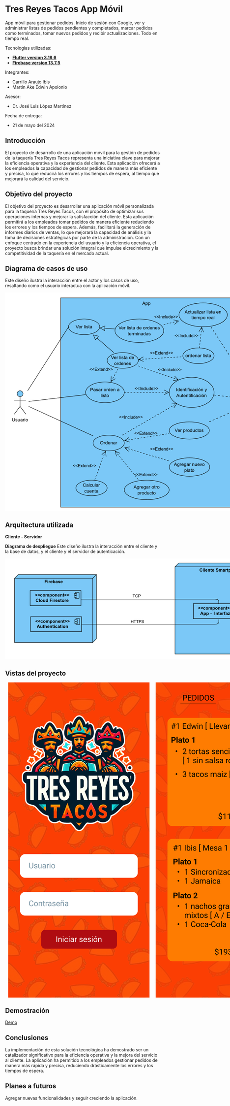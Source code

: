 # Tres Reyes Tacos App Móvil

App móvil para gestionar pedidos. Inicio de sesión con Google, ver y administrar listas de pedidos pendientes y completados, marcar pedidos como terminados, tomar nuevos pedidos y recibir actualizaciones. Todo en tiempo real.

Tecnologías utilizadas:
- [**Flutter version 3.19.6**](https://flutter.dev/)
- [**Firebase version 13.7.5**](https://firebase.google.com/?hl=es-419)

Integrantes:
- Carrillo Araujo Ibis
- Martin Ake Edwin Apolonio

Asesor:
- Dr. José Luis López Martínez

Fecha de entrega:
- 21 de mayo del 2024

## Introducción

El proyecto de desarrollo de una aplicación móvil para la gestión de pedidos de la taquería Tres Reyes Tacos representa una iniciativa clave para mejorar la eficiencia operativa y la experiencia del cliente. Esta aplicación ofrecerá a los empleados la capacidad de gestionar pedidos de manera más eficiente y precisa, lo que reducirá los errores y los tiempos de espera, al tiempo que mejorará la calidad del servicio.


## Objetivo del proyecto

El objetivo del proyecto es desarrollar una aplicación móvil personalizada para la taquería Tres Reyes Tacos, con el propósito de optimizar sus operaciones internas y mejorar la satisfacción del cliente. Esta aplicación permitirá a los empleados tomar pedidos de manera eficiente reduciendo los errores y los tiempos de espera. Además, facilitará la generación de informes diarios de ventas, lo que mejorará la capacidad de análisis y la toma de decisiones estratégicas por parte de la administración. Con un enfoque centrado en la experiencia del usuario y la eficiencia operativa, el proyecto busca brindar una solución integral que impulse elcrecimiento y la competitividad de la taquería en el mercado actual.


## Diagrama de casos de uso

Este diseño ilustra la interacción entre el actor y los casos de uso, resaltando como el usuario interactua con la aplicación móvil.

<div style="width: 55rem">
    <img src="public/diagrama-casos-de-uso.png" alt="Diagrama de casos de uso">
</div>


## Arquitectura utilizada

**Cliente - Servidor**

**Diagrama de despliegue**
Este diseño ilustra la interacción entre el cliente y la base de datos, y el cliente y el servidor de autenticación.
<div style="width: 55rem">
    <img src="/public/diagrama-despliegue.png" alt="Diagrama de casos de uso">
</div>


## Vistas del proyecto

<div style="display: flex; flex-direction: row;">
  <img src="/public/login.png" alt="login" style="margin: 0 10px;">
  <img src="/public/principal.png" alt="pantalla principal" style="margin: 0 10px;">
  <img src="/public/ordenar.png" alt="pantalla para tomar pedidos" style="margin: 0 10px;">
</div>


## Demostración

[Demo](https://alumnosuady-my.sharepoint.com/:v:/g/personal/a20216875_alumnos_uady_mx/EfIOTgPXl6ZJhq1YXGLCgGYBBSoMZlZJ_E6-VCusfLDL7Q?nav=eyJyZWZlcnJhbEluZm8iOnsicmVmZXJyYWxBcHAiOiJPbmVEcml2ZUZvckJ1c2luZXNzIiwicmVmZXJyYWxBcHBQbGF0Zm9ybSI6IldlYiIsInJlZmVycmFsTW9kZSI6InZpZXciLCJyZWZlcnJhbFZpZXciOiJNeUZpbGVzTGlua0NvcHkifX0&e=GpIaBQ)


## Conclusiones
La implementación de esta solución tecnológica ha demostrado ser un catalizador significativo para la eficiencia operativa y la mejora del servicio al cliente. La aplicación ha permitido a los empleados gestionar pedidos de manera más rápida y precisa, reduciendo drásticamente los errores y los tiempos de espera.


## Planes a futuros
Agregar nuevas funcionalidades y seguir creciendo la aplicación.
